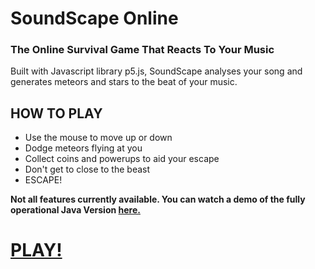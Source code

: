<h1> SoundScape Online </h1>
<h3> The Online Survival Game That Reacts To Your Music </h2>

<p> Built with Javascript library p5.js, SoundScape analyses your song and generates meteors and stars to the beat of your music. </p>

<h2> HOW TO PLAY </h2>
<ul>
<li> Use the mouse to move up or down </li>
<li> Dodge meteors flying at you </li>
<li> Collect coins and powerups to aid your escape </li>
<li> Don't get to close to the beast </li>
<li> ESCAPE! </li>

</ul>

<strong> <p> Not all features currently available.
You can watch a demo of the fully operational Java Version <a href="https://vimeo.com/267766850">here.</a></strong>
<p>

<h1><a href = "https://marcosmoran.github.io/SoundScape-Online-"/> PLAY!</a></h1>
